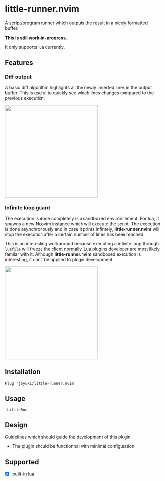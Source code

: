 little-runner.nvim
==================

A script/program runner which outputs the result in a nicely formatted buffer.

**This is still work-in-progress.** 

It only supports lua currently.

Features
--------

### Diff output 

A basic diff algorithm highlights all the newly inserted lines in the output buffer. This is useful to quickly see which lines changes compared to the previous execution.

<img src="https://i.postimg.cc/tCdtSvM0/Untitled-Project.gif" width="300">

### Infinite loop guard

The execution is done completely is a sandboxed environnement. For lua, it spawns a new Neovim instance which will execute the script. The execution is done asynchronously and in case it prints infintely, **little-runner.nvim** will stop the execution after a certain number of lines has been reached.

This is an interesting workaround because executing a infinite loop through `luafile` will freeze the client normally. Lua plugins developer are most likely familar with it. Although **little-runner.nvim** sandboxed execution is interesting, it can't be applied to plugin development.

<img src="https://i.postimg.cc/Y91KT3H4/Capture.png" width="300">

Installation
------------

```vim
Plug 'jbyuki/little-runner.nvim'
```

Usage
-----

```vim
:LittleRun
```

Design
------

Guidelines which should guide the development of this plugin.

* The plugin should be functionnal with minimal configuration


Supported
---------

* [x] built-in lua
